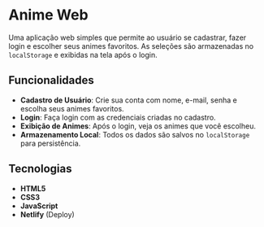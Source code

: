 # **Anime Web** 

Uma aplicação web simples que permite ao usuário se cadastrar, fazer login e escolher seus animes favoritos. As seleções são armazenadas no `localStorage` e exibidas na tela após o login.

## **Funcionalidades** 

- **Cadastro de Usuário**: Crie sua conta com nome, e-mail, senha e escolha seus animes favoritos.
- **Login**: Faça login com as credenciais criadas no cadastro.
- **Exibição de Animes**: Após o login, veja os animes que você escolheu.
- **Armazenamento Local**: Todos os dados são salvos no `localStorage` para persistência.

## **Tecnologias** 

- **HTML5**
- **CSS3**
- **JavaScript**
- **Netlify** (Deploy)


